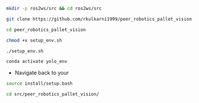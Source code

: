 ```bash
mkdir -p ros2ws/src && cd ros2ws/src

git clone https://github.com/rkulkarni1999/peer_robotics_pallet_vision.git

cd peer_robotics_pallet_vision

chmod +x setup_env.sh

./setup_env.sh

conda activate yolo_env


```

- Navigate back to your <ros2ws>  

```bash
source install/setup.bash

cd src/peer_robotics_pallet_vision/
```

```bash

```